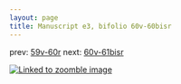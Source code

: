 ```yaml
---
layout: page
title: Manuscript e3, bifolio 60v-60bisr
---
```


prev: [59v-60r](../59v-60r/) next: [60v-61bisr](../60v-61bisr/)



[![Linked to zoomble image](http://www.homermultitext.org/iipsrv?IIIF=/project/homer/pyramidal/deepzoom/hmt/e3bifolio/v1/E3_60v_60bisr.tif/full/2000,/0/default.jpg)](http://www.homermultitext.org/ict2/?urn=urn:cite2:hmt:e3bifolio.v1:E3_60v_60bisr)

